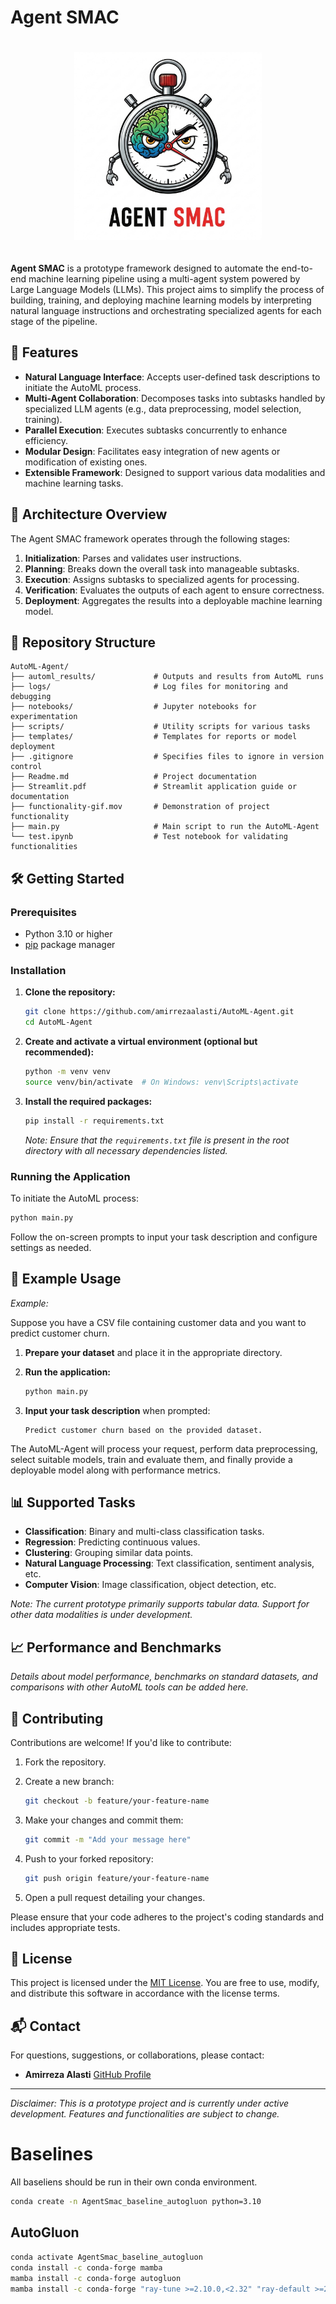 # Agent SMAC

<div align="center">
  <img src="logo.png" alt="AutoML-Agent Logo" width="300" style="margin: 20px 0;">
</div>

**Agent SMAC** is a prototype framework designed to automate the end-to-end machine learning pipeline using a multi-agent system powered by Large Language Models (LLMs). This project aims to simplify the process of building, training, and deploying machine learning models by interpreting natural language instructions and orchestrating specialized agents for each stage of the pipeline.

## 🚀 Features

* **Natural Language Interface**: Accepts user-defined task descriptions to initiate the AutoML process.
* **Multi-Agent Collaboration**: Decomposes tasks into subtasks handled by specialized LLM agents (e.g., data preprocessing, model selection, training).
* **Parallel Execution**: Executes subtasks concurrently to enhance efficiency.
* **Modular Design**: Facilitates easy integration of new agents or modification of existing ones.
* **Extensible Framework**: Designed to support various data modalities and machine learning tasks.

## 🧠 Architecture Overview

The Agent SMAC framework operates through the following stages:

1. **Initialization**: Parses and validates user instructions.
2. **Planning**: Breaks down the overall task into manageable subtasks.
3. **Execution**: Assigns subtasks to specialized agents for processing.
4. **Verification**: Evaluates the outputs of each agent to ensure correctness.
5. **Deployment**: Aggregates the results into a deployable machine learning model.

## 📁 Repository Structure

```
AutoML-Agent/
├── automl_results/             # Outputs and results from AutoML runs
├── logs/                       # Log files for monitoring and debugging
├── notebooks/                  # Jupyter notebooks for experimentation
├── scripts/                    # Utility scripts for various tasks
├── templates/                  # Templates for reports or model deployment
├── .gitignore                  # Specifies files to ignore in version control
├── Readme.md                   # Project documentation
├── Streamlit.pdf               # Streamlit application guide or documentation
├── functionality-gif.mov       # Demonstration of project functionality
├── main.py                     # Main script to run the AutoML-Agent
└── test.ipynb                  # Test notebook for validating functionalities
```

## 🛠️ Getting Started

### Prerequisites

* Python 3.10 or higher
* [pip](https://pip.pypa.io/en/stable/) package manager

### Installation

1. **Clone the repository:**

   ```bash
   git clone https://github.com/amirrezaalasti/AutoML-Agent.git
   cd AutoML-Agent
   ```

2. **Create and activate a virtual environment (optional but recommended):**

   ```bash
   python -m venv venv
   source venv/bin/activate  # On Windows: venv\Scripts\activate
   ```

3. **Install the required packages:**

   ```bash
   pip install -r requirements.txt
   ```

   *Note: Ensure that the `requirements.txt` file is present in the root directory with all necessary dependencies listed.*

### Running the Application

To initiate the AutoML process:

```bash
python main.py
```

Follow the on-screen prompts to input your task description and configure settings as needed.

## 🧪 Example Usage

*Example:*

Suppose you have a CSV file containing customer data and you want to predict customer churn.

1. **Prepare your dataset** and place it in the appropriate directory.

2. **Run the application:**

   ```bash
   python main.py
   ```

3. **Input your task description** when prompted:

   ```
   Predict customer churn based on the provided dataset.
   ```

The AutoML-Agent will process your request, perform data preprocessing, select suitable models, train and evaluate them, and finally provide a deployable model along with performance metrics.

## 📊 Supported Tasks

* **Classification**: Binary and multi-class classification tasks.
* **Regression**: Predicting continuous values.
* **Clustering**: Grouping similar data points.
* **Natural Language Processing**: Text classification, sentiment analysis, etc.
* **Computer Vision**: Image classification, object detection, etc.

*Note: The current prototype primarily supports tabular data. Support for other data modalities is under development.*

## 📈 Performance and Benchmarks

*Details about model performance, benchmarks on standard datasets, and comparisons with other AutoML tools can be added here.*

## 🤝 Contributing

Contributions are welcome! If you'd like to contribute:

1. Fork the repository.

2. Create a new branch:

   ```bash
   git checkout -b feature/your-feature-name
   ```

3. Make your changes and commit them:

   ```bash
   git commit -m "Add your message here"
   ```

4. Push to your forked repository:

   ```bash
   git push origin feature/your-feature-name
   ```

5. Open a pull request detailing your changes.

Please ensure that your code adheres to the project's coding standards and includes appropriate tests.

## 📄 License

This project is licensed under the [MIT License](LICENSE). You are free to use, modify, and distribute this software in accordance with the license terms.

## 📬 Contact

For questions, suggestions, or collaborations, please contact:

* **Amirreza Alasti**
  [GitHub Profile](https://github.com/amirrezaalasti)

---

*Disclaimer: This is a prototype project and is currently under active development. Features and functionalities are subject to change.*


# Baselines

All baseliens should be run in their own conda environment.

```bash
conda create -n AgentSmac_baseline_autogluon python=3.10
```


## AutoGluon

```bash
conda activate AgentSmac_baseline_autogluon
conda install -c conda-forge mamba
mamba install -c conda-forge autogluon
mamba install -c conda-forge "ray-tune >=2.10.0,<2.32" "ray-default >=2.10.0,<2.32"
```